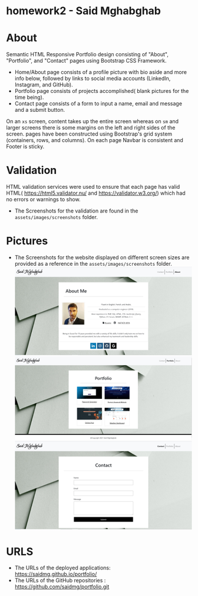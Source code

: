 # homework2 - Said Mghabghab


# About
Semantic HTML Responsive Portfolio design consisting of  "About", "Portfolio", and "Contact" pages using  Bootstrap CSS Framework.
* Home/About page consists of a profile picture with bio aside and more info below, followed by links to social media accounts
   (LinkedIn, Instagram, and GitHub).
* Portfolio page consists of projects accomplished( blank pictures for the time being).
* Contact page consists of a form to input a name, email and message and a submit button.

On an `xs` screen, content takes up the entire screen whereas on `sm` and larger screens there is some margins on the left and right sides of the screen.
pages have been constructed using Bootstrap's grid system (containers, rows, and columns).
On each page Navbar is consistent and Footer is sticky.




# Validation
HTML validation services were used to ensure that each page has valid HTML( https://html5.validator.nu/ and https://validator.w3.org/)
which had no errors or warnings to show.
* The Screenshots for the validation are found in the `assets/images/screenshots` folder.


# Pictures
* The Screenshots for the website displayed on different screen sizes are provided as a reference in the `assets/images/screenshots` folder.
![GitHub Logo](/assets/images/screenshots/Capture.JPG)
![GitHub Logo](/assets/images/screenshots/Capture2.JPG)
![GitHub Logo](/assets/images/screenshots/Capture3.JPG)

# URLS
* The URLs of the deployed applications:  https://saidmg.github.io/portfolio/
* The URLs of the GitHub repositories  :  https://github.com/saidmg/portfolio.git
